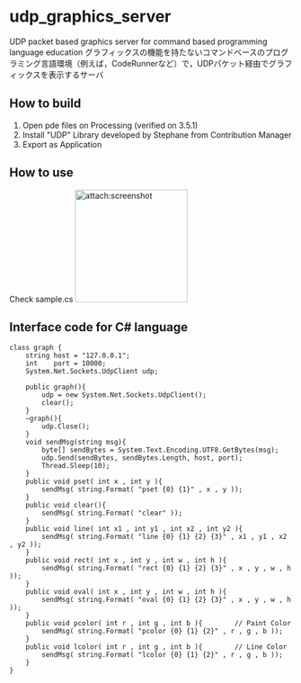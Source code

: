 # udp_graphics_server
UDP packet based graphics server for command based programming language education
グラフィックスの機能を持たないコマンドベースのプログラミング言語環境（例えば，CodeRunnerなど）で，UDPパケット経由でグラフィックスを表示するサーバ

## How to build
1. Open pde files on Processing (verified on 3.5.1)
1. Install "UDP" Library developed by Stephane from Contribution Manager
1. Export as Application

## How to use
Check sample.cs
<img src="attach:screenshot.png" alt="attach:screenshot" title="attach:screenshot" width="200" height="200">

## Interface code for C# language
	class graph {
		string host = "127.0.0.1";
		int    port = 10000;
		System.Net.Sockets.UdpClient udp;
	
		public graph(){
			udp = new System.Net.Sockets.UdpClient();
			clear();
		}
		~graph(){
			udp.Close();
		}
		void sendMsg(string msg){
			byte[] sendBytes = System.Text.Encoding.UTF8.GetBytes(msg);
			udp.Send(sendBytes, sendBytes.Length, host, port);
			Thread.Sleep(10);
		}
		public void pset( int x , int y ){
			sendMsg( string.Format( "pset {0} {1}" , x , y ));
		}
		public void clear(){
			sendMsg( string.Format( "clear" ));
		}
		public void line( int x1 , int y1 , int x2 , int y2 ){
			sendMsg( string.Format( "line {0} {1} {2} {3}" , x1 , y1 , x2 , y2 ));
		}
		public void rect( int x , int y , int w , int h ){
			sendMsg( string.Format( "rect {0} {1} {2} {3}" , x , y , w , h ));
		}
		public void oval( int x , int y , int w , int h ){
			sendMsg( string.Format( "oval {0} {1} {2} {3}" , x , y , w , h ));
		}	
		public void pcolor( int r , int g , int b ){		// Paint Color
			sendMsg( string.Format( "pcolor {0} {1} {2}" , r , g , b ));
		}
		public void lcolor( int r , int g , int b ){		// Line Color
			sendMsg( string.Format( "lcolor {0} {1} {2}" , r , g , b ));
		}
	}

